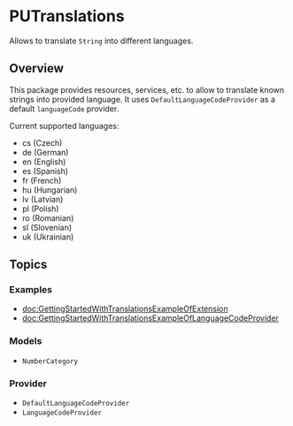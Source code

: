 # PUTranslations

Allows to translate `String` into different languages. 

## Overview

This package provides resources, services, etc. to allow to translate known strings into provided language. It uses ``DefaultLanguageCodeProvider`` as a default `languageCode` provider. 

Current supported languages:

* cs (Czech)
* de (German)
* en (English)
* es (Spanish)
* fr (French)
* hu (Hungarian)
* lv (Latvian)
* pl (Polish)
* ro (Romanian)
* sl (Slovenian)
* uk (Ukrainian)

## Topics

### Examples

- <doc:GettingStartedWithTranslationsExampleOfExtension>
- <doc:GettingStartedWithTranslationsExampleOfLanguageCodeProvider>

### Models

- ``NumberCategory``

### Provider

- ``DefaultLanguageCodeProvider``
- ``LanguageCodeProvider``
